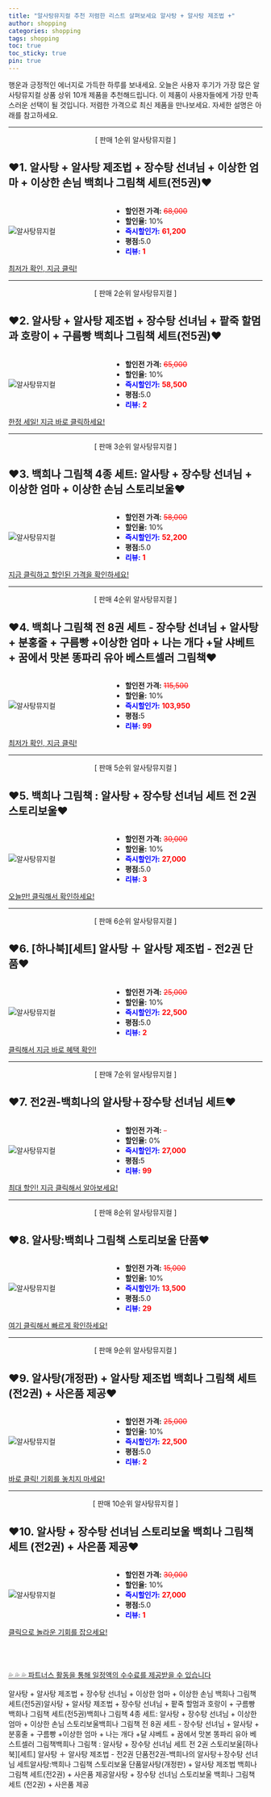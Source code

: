 ```yaml
---
title: "알사탕뮤지컬 추천 저렴한 리스트 살펴보세요 알사탕 + 알사탕 제조법 +"
author: shopping
categories: shopping
tags: shopping
toc: true
toc_sticky: true
pin: true
---
```

행운과 긍정적인 에너지로 가득한 하루를 보내세요. 오늘은 사용자 후기가 가장 많은 알사탕뮤지컬 상품 상위 10개 제품을 추천해드립니다. 이 제품이 사용자들에게 가장 만족스러운 선택이 될 것입니다. 저렴한 가격으로 최신 제품을 만나보세요. 자세한 설명은 아래를 참고하세요.

---
<p class="toplist" style="margin: 0 auto; display: block; width: fit-content;">[ 판매 1순위 알사탕뮤지컬 ]</p>

<h2><strong>❤️1. 알사탕 + 알사탕 제조법 + 장수탕 선녀님 + 이상한 엄마 + 이상한 손님 백희나 그림책 세트(전5권)❤️</strong></h2>

<div style="display: flex; align-items: center;">
    <div style="flex: 0.4;">
        <img src="https://thumbnail9.coupangcdn.com/thumbnails/remote/230x230ex/image/vendor_inventory/2662/857cfaf531459d7e5c12e3b4e110c1087235bd59584e887250d23c7179be.jpg" alt="알사탕뮤지컬" style="max-width: 100%;">
    </div>
    <div style="flex: 0.6; margin-left: 10px;">
        <ul>
            <li><strong>할인전 가격:</strong> <del style="color: red;">68,000</del></li>
            <li><strong>할인율:</strong> 10%</li>
            <li><span style='color:blue'><strong>즉시할인가:</strong></span> <span style='color:red'><strong>61,200</strong></span></li>
            <li><strong>평점:</strong>5.0</li>
            <li><span style='color:blue'><strong>리뷰:</strong></span> <span style='color:red'><strong>1</strong></span></li>
        </ul>
    </div>
</div>
<div class="center">
    <a href="https://selin100587001.github.io?lptag=AF9450613&subid=githubio&pageKey=8084902167&traceid=V0-153&itemId=22813145484&vendorItemId=89848006262" class="myButton">
        최저가 확인, 지금 클릭!
    </a>
</div>


---
<p class="toplist" style="margin: 0 auto; display: block; width: fit-content;">[ 판매 2순위 알사탕뮤지컬 ]</p>

<h2><strong>❤️2. 알사탕 + 알사탕 제조법 + 장수탕 선녀님 + 팥죽 할멈과 호랑이 + 구름빵 백희나 그림책 세트(전5권)❤️</strong></h2>

<div style="display: flex; align-items: center;">
    <div style="flex: 0.4;">
        <img src="https://thumbnail10.coupangcdn.com/thumbnails/remote/230x230ex/image/vendor_inventory/aed3/7886bad763329189bf9bbf307fefcb75b021f06815f4ca21762ba4c8fa6e.jpg" alt="알사탕뮤지컬" style="max-width: 100%;">
    </div>
    <div style="flex: 0.6; margin-left: 10px;">
        <ul>
            <li><strong>할인전 가격:</strong> <del style="color: red;">65,000</del></li>
            <li><strong>할인율:</strong> 10%</li>
            <li><span style='color:blue'><strong>즉시할인가:</strong></span> <span style='color:red'><strong>58,500</strong></span></li>
            <li><strong>평점:</strong>5.0</li>
            <li><span style='color:blue'><strong>리뷰:</strong></span> <span style='color:red'><strong>2</strong></span></li>
        </ul>
    </div>
</div>
<div class="center">
    <a href="https://selin100587001.github.io?lptag=AF9450613&subid=githubio&pageKey=8042134778&traceid=V0-153&itemId=22522631931&vendorItemId=89564677226" class="myButton">
        한정 세일! 지금 바로 클릭하세요!
    </a>
</div>


---
<p class="toplist" style="margin: 0 auto; display: block; width: fit-content;">[ 판매 3순위 알사탕뮤지컬 ]</p>

<h2><strong>❤️3. 백희나 그림책 4종 세트: 알사탕 + 장수탕 선녀님 + 이상한 엄마 + 이상한 손님 스토리보울❤️</strong></h2>

<div style="display: flex; align-items: center;">
    <div style="flex: 0.4;">
        <img src="https://thumbnail7.coupangcdn.com/thumbnails/remote/230x230ex/image/vendor_inventory/dbb4/da18e798f9f244a58423a44a61eed4910d6f1e6deda639b7bfda49546b24.png" alt="알사탕뮤지컬" style="max-width: 100%;">
    </div>
    <div style="flex: 0.6; margin-left: 10px;">
        <ul>
            <li><strong>할인전 가격:</strong> <del style="color: red;">58,000</del></li>
            <li><strong>할인율:</strong> 10%</li>
            <li><span style='color:blue'><strong>즉시할인가:</strong></span> <span style='color:red'><strong>52,200</strong></span></li>
            <li><strong>평점:</strong>5.0</li>
            <li><span style='color:blue'><strong>리뷰:</strong></span> <span style='color:red'><strong>1</strong></span></li>
        </ul>
    </div>
</div>
<div class="center">
    <a href="https://selin100587001.github.io?lptag=AF9450613&subid=githubio&pageKey=8074851530&traceid=V0-153&itemId=22744500026&vendorItemId=89779734904" class="myButton">
        지금 클릭하고 할인된 가격을 확인하세요!
    </a>
</div>


---
<p class="toplist" style="margin: 0 auto; display: block; width: fit-content;">[ 판매 4순위 알사탕뮤지컬 ]</p>

<h2><strong>❤️4. 백희나 그림책 전 8권 세트 - 장수탕 선녀님 + 알사탕 + 분홍줄 + 구름빵 +이상한 엄마 + 나는 개다 +달 샤베트 + 꿈에서 맛본 똥파리 유아 베스트셀러 그림책❤️</strong></h2>

<div style="display: flex; align-items: center;">
    <div style="flex: 0.4;">
        <img src="https://thumbnail9.coupangcdn.com/thumbnails/remote/230x230ex/image/vendor_inventory/d9a6/8f437490bf5059f27cfa6db644e5a01e25e73b6256441097d02568ecb6e9.png" alt="알사탕뮤지컬" style="max-width: 100%;">
    </div>
    <div style="flex: 0.6; margin-left: 10px;">
        <ul>
            <li><strong>할인전 가격:</strong> <del style="color: red;">115,500</del></li>
            <li><strong>할인율:</strong> 10%</li>
            <li><span style='color:blue'><strong>즉시할인가:</strong></span> <span style='color:red'><strong>103,950</strong></span></li>
            <li><strong>평점:</strong>5</li>
            <li><span style='color:blue'><strong>리뷰:</strong></span> <span style='color:red'><strong>99</strong></span></li>
        </ul>
    </div>
</div>
<div class="center">
    <a href="https://selin100587001.github.io?lptag=AF9450613&subid=githubio&pageKey=8144979306&traceid=V0-153&itemId=23155576097&vendorItemId=90188391754" class="myButton">
        최저가 확인, 지금 클릭!
    </a>
</div>


---
<p class="toplist" style="margin: 0 auto; display: block; width: fit-content;">[ 판매 5순위 알사탕뮤지컬 ]</p>

<h2><strong>❤️5. 백희나 그림책 : 알사탕 + 장수탕 선녀님 세트 전 2권 스토리보울❤️</strong></h2>

<div style="display: flex; align-items: center;">
    <div style="flex: 0.4;">
        <img src="https://thumbnail9.coupangcdn.com/thumbnails/remote/230x230ex/image/retail/images/2024/04/24/10/2/a766faef-a129-4a98-aa5d-3f2852f320cd.jpg" alt="알사탕뮤지컬" style="max-width: 100%;">
    </div>
    <div style="flex: 0.6; margin-left: 10px;">
        <ul>
            <li><strong>할인전 가격:</strong> <del style="color: red;">30,000</del></li>
            <li><strong>할인율:</strong> 10%</li>
            <li><span style='color:blue'><strong>즉시할인가:</strong></span> <span style='color:red'><strong>27,000</strong></span></li>
            <li><strong>평점:</strong>5.0</li>
            <li><span style='color:blue'><strong>리뷰:</strong></span> <span style='color:red'><strong>3</strong></span></li>
        </ul>
    </div>
</div>
<div class="center">
    <a href="https://selin100587001.github.io?lptag=AF9450613&subid=githubio&pageKey=8053844370&traceid=V0-153&itemId=22599463030&vendorItemId=89641125862" class="myButton">
        오늘만! 클릭해서 확인하세요!
    </a>
</div>


---
<p class="toplist" style="margin: 0 auto; display: block; width: fit-content;">[ 판매 6순위 알사탕뮤지컬 ]</p>

<h2><strong>❤️6. [하나북][세트] 알사탕 ＋ 알사탕 제조법 - 전2권 단품❤️</strong></h2>

<div style="display: flex; align-items: center;">
    <div style="flex: 0.4;">
        <img src="https://thumbnail7.coupangcdn.com/thumbnails/remote/230x230ex/image/vendor_inventory/952e/46f7c032e9fbb6863a1aef73fa5647103f3afd22eeebacd823ffbb442eff.jpg" alt="알사탕뮤지컬" style="max-width: 100%;">
    </div>
    <div style="flex: 0.6; margin-left: 10px;">
        <ul>
            <li><strong>할인전 가격:</strong> <del style="color: red;">25,000</del></li>
            <li><strong>할인율:</strong> 10%</li>
            <li><span style='color:blue'><strong>즉시할인가:</strong></span> <span style='color:red'><strong>22,500</strong></span></li>
            <li><strong>평점:</strong>5.0</li>
            <li><span style='color:blue'><strong>리뷰:</strong></span> <span style='color:red'><strong>2</strong></span></li>
        </ul>
    </div>
</div>
<div class="center">
    <a href="https://selin100587001.github.io?lptag=AF9450613&subid=githubio&pageKey=7982261322&traceid=V0-153&itemId=22153790003&vendorItemId=89200359366" class="myButton">
        클릭해서 지금 바로 혜택 확인!
    </a>
</div>


---
<p class="toplist" style="margin: 0 auto; display: block; width: fit-content;">[ 판매 7순위 알사탕뮤지컬 ]</p>

<h2><strong>❤️7. 전2권-백희나의 알사탕＋장수탕 선녀님 세트❤️</strong></h2>

<div style="display: flex; align-items: center;">
    <div style="flex: 0.4;">
        <img src="https://thumbnail9.coupangcdn.com/thumbnails/remote/230x230ex/image/vendor_inventory/4a65/b03389d8a5634c3538576973d5c7d33dcfbe7f37fab4c877a562ea1c56bc.jpg" alt="알사탕뮤지컬" style="max-width: 100%;">
    </div>
    <div style="flex: 0.6; margin-left: 10px;">
        <ul>
            <li><strong>할인전 가격:</strong> <del style="color: red;">-</del></li>
            <li><strong>할인율:</strong> 0%</li>
            <li><span style='color:blue'><strong>즉시할인가:</strong></span> <span style='color:red'><strong>27,000</strong></span></li>
            <li><strong>평점:</strong>5</li>
            <li><span style='color:blue'><strong>리뷰:</strong></span> <span style='color:red'><strong>99</strong></span></li>
        </ul>
    </div>
</div>
<div class="center">
    <a href="https://selin100587001.github.io?lptag=AF9450613&subid=githubio&pageKey=8008517499&traceid=V0-153&itemId=22333494572&vendorItemId=89750392590" class="myButton">
        최대 할인! 지금 클릭해서 알아보세요!
    </a>
</div>


---
<p class="toplist" style="margin: 0 auto; display: block; width: fit-content;">[ 판매 8순위 알사탕뮤지컬 ]</p>

<h2><strong>❤️8. 알사탕:백희나 그림책 스토리보울 단품❤️</strong></h2>

<div style="display: flex; align-items: center;">
    <div style="flex: 0.4;">
        <img src="https://thumbnail6.coupangcdn.com/thumbnails/remote/230x230ex/image/retail-product-api/A00077021/237260073/255067243/main/9791198610614_L.jpg" alt="알사탕뮤지컬" style="max-width: 100%;">
    </div>
    <div style="flex: 0.6; margin-left: 10px;">
        <ul>
            <li><strong>할인전 가격:</strong> <del style="color: red;">15,000</del></li>
            <li><strong>할인율:</strong> 10%</li>
            <li><span style='color:blue'><strong>즉시할인가:</strong></span> <span style='color:red'><strong>13,500</strong></span></li>
            <li><strong>평점:</strong>5.0</li>
            <li><span style='color:blue'><strong>리뷰:</strong></span> <span style='color:red'><strong>29</strong></span></li>
        </ul>
    </div>
</div>
<div class="center">
    <a href="https://selin100587001.github.io?lptag=AF9450613&subid=githubio&pageKey=7969738037&traceid=V0-153&itemId=22069026648&vendorItemId=89150324490" class="myButton">
        여기 클릭해서 빠르게 확인하세요!
    </a>
</div>


---
<p class="toplist" style="margin: 0 auto; display: block; width: fit-content;">[ 판매 9순위 알사탕뮤지컬 ]</p>

<h2><strong>❤️9. 알사탕(개정판) + 알사탕 제조법 백희나 그림책 세트(전2권) + 사은품 제공❤️</strong></h2>

<div style="display: flex; align-items: center;">
    <div style="flex: 0.4;">
        <img src="https://thumbnail9.coupangcdn.com/thumbnails/remote/230x230ex/image/vendor_inventory/5008/c626630089f6da8c7380dbb0d79beadebbc3f134f91b2542102ac82ed850.jpg" alt="알사탕뮤지컬" style="max-width: 100%;">
    </div>
    <div style="flex: 0.6; margin-left: 10px;">
        <ul>
            <li><strong>할인전 가격:</strong> <del style="color: red;">25,000</del></li>
            <li><strong>할인율:</strong> 10%</li>
            <li><span style='color:blue'><strong>즉시할인가:</strong></span> <span style='color:red'><strong>22,500</strong></span></li>
            <li><strong>평점:</strong>5.0</li>
            <li><span style='color:blue'><strong>리뷰:</strong></span> <span style='color:red'><strong>2</strong></span></li>
        </ul>
    </div>
</div>
<div class="center">
    <a href="https://selin100587001.github.io?lptag=AF9450613&subid=githubio&pageKey=7972181426&traceid=V0-153&itemId=22086151624&vendorItemId=89133191794" class="myButton">
        바로 클릭! 기회를 놓치지 마세요!
    </a>
</div>


---
<p class="toplist" style="margin: 0 auto; display: block; width: fit-content;">[ 판매 10순위 알사탕뮤지컬 ]</p>

<h2><strong>❤️10. 알사탕 + 장수탕 선녀님 스토리보울 백희나 그림책 세트 (전2권) + 사은품 제공❤️</strong></h2>

<div style="display: flex; align-items: center;">
    <div style="flex: 0.4;">
        <img src="https://thumbnail6.coupangcdn.com/thumbnails/remote/230x230ex/image/vendor_inventory/ec64/d1616d9ce05e10bb89464eb20dc788f402d57c6cb79efd24e35d7bee280d.jpg" alt="알사탕뮤지컬" style="max-width: 100%;">
    </div>
    <div style="flex: 0.6; margin-left: 10px;">
        <ul>
            <li><strong>할인전 가격:</strong> <del style="color: red;">30,000</del></li>
            <li><strong>할인율:</strong> 10%</li>
            <li><span style='color:blue'><strong>즉시할인가:</strong></span> <span style='color:red'><strong>27,000</strong></span></li>
            <li><strong>평점:</strong>5.0</li>
            <li><span style='color:blue'><strong>리뷰:</strong></span> <span style='color:red'><strong>1</strong></span></li>
        </ul>
    </div>
</div>
<div class="center">
    <a href="https://selin100587001.github.io?lptag=AF9450613&subid=githubio&pageKey=8008150143&traceid=V0-153&itemId=22332131369&vendorItemId=89377436026" class="myButton">
        클릭으로 놀라운 기회를 잡으세요!
    </a>
</div>

<br><br><br>[💦 💦 💦 파트너스 활동을 통해 일정액의 수수료를 제공받을 수 있습니다](https://link.coupang.com/a/bcpT2c)<br><br>알사탕 + 알사탕 제조법 + 장수탕 선녀님 + 이상한 엄마 + 이상한 손님 백희나 그림책 세트(전5권)알사탕 + 알사탕 제조법 + 장수탕 선녀님 + 팥죽 할멈과 호랑이 + 구름빵 백희나 그림책 세트(전5권)백희나 그림책 4종 세트: 알사탕 + 장수탕 선녀님 + 이상한 엄마 + 이상한 손님 스토리보울백희나 그림책 전 8권 세트 - 장수탕 선녀님 + 알사탕 + 분홍줄 + 구름빵 +이상한 엄마 + 나는 개다 +달 샤베트 + 꿈에서 맛본 똥파리 유아 베스트셀러 그림책백희나 그림책 : 알사탕 + 장수탕 선녀님 세트 전 2권 스토리보울[하나북][세트] 알사탕 ＋ 알사탕 제조법 - 전2권 단품전2권-백희나의 알사탕＋장수탕 선녀님 세트알사탕:백희나 그림책 스토리보울 단품알사탕(개정판) + 알사탕 제조법 백희나 그림책 세트(전2권) + 사은품 제공알사탕 + 장수탕 선녀님 스토리보울 백희나 그림책 세트 (전2권) + 사은품 제공
